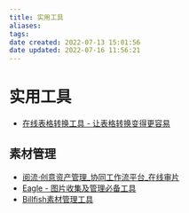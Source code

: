 ```yaml
---
title: 实用工具
aliases: 
tags: 
date created: 2022-07-13 15:01:56
date updated: 2022-07-16 11:56:21
---
```


# 实用工具

- [在线表格转换工具 - 让表格转换变得更容易](https://tableconvert.com/zh-CN/)

## 素材管理

- [阅流·创意资产管理_协同工作流平台_在线审片](https://www.yueliu.cn/)
- [Eagle - 图片收集及管理必备工具](https://cn.eagle.cool/)
- [Billfish素材管理工具](https://www.billfish.cn/)
